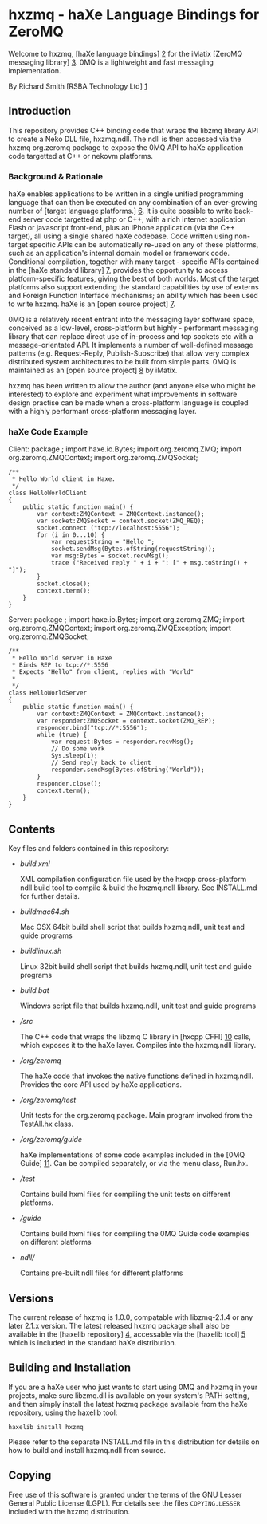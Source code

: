 hxzmq - haXe Language Bindings for ZeroMQ
=========================================

Welcome to hxzmq, [haXe language bindings] [2] for the iMatix [ZeroMQ messaging library] [3].  0MQ is a lightweight and fast messaging implementation.

By Richard Smith [RSBA Technology Ltd] [1]


## Introduction
This repository provides C++ binding code that wraps the libzmq library API to create a Neko DLL file, hxzmq.ndll.  The ndll is then accessed via the hxzmq org.zeromq package to expose the 0MQ API to haXe application code targetted at C++ or nekovm platforms.
### Background & Rationale
haXe enables applications to be written in a single unified programming language that can then be executed on any combination of an ever-growing number of [target language platforms.] [6].  It is quite possible to write back-end server code targetted at php or C++, with a rich internet application Flash or javascript front-end, plus an iPhone application (via the C++ target), all using a single shared haXe codebase.  Code written using non-target specific APIs can be automatically re-used on any of these platforms, such as an application's internal domain model or framework code.  Conditional compilation, together with many target - specific APIs contained in the [haXe standard library] [7], provides the opportunity to access platform-specific features, giving the best of both worlds.  Most of the target platforms also support extending the standard capabilities by use of externs and Foreign Function Interface mechanisms; an ability which has been used to write hxzmq.  haXe is an [open source project] [7]. 

0MQ is a relatively recent entrant into the messaging layer software space, conceived as a low-level, cross-platform but highly - performant messaging library that can replace direct use of in-process and tcp sockets etc with a message-orientated API.  It implements a number of well-defined message patterns (e.g. Request-Reply, Publish-Subscribe) that allow very complex distributed system architectures to be built from simple parts.  0MQ is maintained as an [open source project] [8] by iMatix.

hxzmq has been written to allow the author (and anyone else who might be interested) to explore and experiment what improvements in software design practise can be made when a cross-platform language is coupled with a highly performant cross-platform messaging layer.   
### haXe Code Example

Client:
	package ;
	import haxe.io.Bytes;
	import org.zeromq.ZMQ;
	import org.zeromq.ZMQContext;
	import org.zeromq.ZMQSocket;

	/**
	 * Hello World client in Haxe.
	 */
	class HelloWorldClient 
	{
		public static function main() {
			var context:ZMQContext = ZMQContext.instance();
			var socket:ZMQSocket = context.socket(ZMQ_REQ);
			socket.connect ("tcp://localhost:5556");
			for (i in 0...10) {
				var requestString = "Hello ";
				socket.sendMsg(Bytes.ofString(requestString));
				var msg:Bytes = socket.recvMsg();
				trace ("Received reply " + i + ": [" + msg.toString() + "]");				
			}
			socket.close();
			context.term();
		}
	}

Server:
	package ;
	import haxe.io.Bytes;
	import org.zeromq.ZMQ;
	import org.zeromq.ZMQContext;
	import org.zeromq.ZMQException;
	import org.zeromq.ZMQSocket;

	/**
	 * Hello World server in Haxe
	 * Binds REP to tcp://*:5556
	 * Expects "Hello" from client, replies with "World"
	 * 
	 */
	class HelloWorldServer 
	{
		public static function main() {			
			var context:ZMQContext = ZMQContext.instance();
			var responder:ZMQSocket = context.socket(ZMQ_REP);
			responder.bind("tcp://*:5556");			
			while (true) {
				var request:Bytes = responder.recvMsg();
				// Do some work
				Sys.sleep(1);
				// Send reply back to client
				responder.sendMsg(Bytes.ofString("World"));
			}
			responder.close();
			context.term();	
		}
	}

## Contents

Key files and folders contained in this repository:

*   *build.xml*

    XML compilation configuration file used by the hxcpp cross-platform ndll build tool to compile & build the hxzmq.ndll library.  See INSTALL.md for further details.
	
*   *buildmac64.sh*

    Mac OSX 64bit build shell script that builds hxzmq.ndll, unit test and guide programs
	
*   *buildlinux.sh*

    Linux 32bit build shell script that builds hxzmq.ndll, unit test and guide programs
    
*   *build.bat*

    Windows script file that builds hxzmq.ndll, unit test and guide programs
	
*   */src*

    The C++ code that wraps the libzmq C library in [hxcpp CFFI] [10] calls, which exposes it to the haXe layer. Compiles into the hxzmq.ndll library.
	
*   */org/zeromq*

    The haXe code that invokes the native functions defined in hxzmq.ndll. Provides the core API used by haXe applications.
	
*   */org/zeromq/test*

    Unit tests for the org.zeromq package.  Main program invoked from the TestAll.hx class.
	
*   */org/zeromq/guide*

    haXe implementations of some code examples included in the [0MQ Guide] [11]. Can be compiled separately, or via the menu class, Run.hx.

*   */test*

    Contains build hxml files for compiling the unit tests on different platforms.
	
*   */guide*

    Contains build hxml files for compiling the 0MQ Guide code examples on different platforms
	
*   *ndll/*

    Contains pre-built ndll files for different platforms
	
## Versions

The current release of hxzmq is 1.0.0, compatable with libzmq-2.1.4 or any later 2.1.x version.  The latest released hxzmq package shall also be available in the [haxelib repository] [4], accessable via the [haxelib tool] [5] which is included in the standard haXe distribution.

## Building and Installation

If you are a haXe user who just wants to start using 0MQ and hxzmq in your projects, make sure libzmq.dll is available on your system's PATH setting, and then simply install the latest hxzmq package available from the haXe repository, using the haxelib tool:

    haxelib install hxzmq
	
Please refer to the separate INSTALL.md file in this distribution for details on how to build and install hxzmq.ndll from source.

## Copying

Free use of this software is granted under the terms of the GNU Lesser General
Public License (LGPL). For details see the files `COPYING.LESSER`
included with the hxzmq distribution.

[1]: http://rsbatechnology.co.uk "RSBA Technology Ltd"
[2]: http://haxe.org "haXe"
[3]: http://zeromq.org "ZeroMQ"
[4]: http://lib.haxe.org "haXelib repository"
[5]: http://haxe.org/com/haxelib "haXelib"
[6]: http://haxe.org/doc/features "haXe Features"
[7]: http://code.google.com/p/haxe "haXe source code repository"
[8]: https://github.com/zeromq/libzmq "libzmq source code repository"
[9]: http://www.imatix.com/ "iMatix Corporation"
[10]: http://haxe.org/doc/cpp/ffi "C++ FC Foreign Function Interface"
[11]: http://zguide.zeromq.org/ "0MQ Guide"



